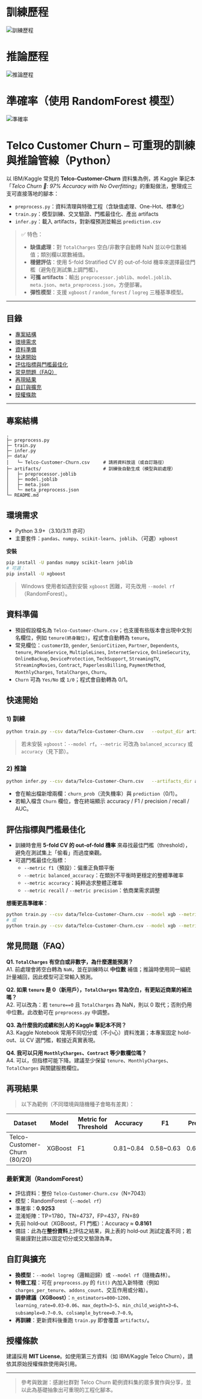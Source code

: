 # 訓練歷程
![訓練歷程](https://github.com/user-attachments/assets/a89039bb-72c1-463c-a2de-d7a61ef15c70)

# 推論歷程
![推論歷程](https://github.com/user-attachments/assets/30e7b75c-04c4-45c3-9f49-f974b56a31e2)

# 準確率（使用 RandomForest 模型）
![準確率](https://github.com/user-attachments/assets/695439f4-568e-408c-b9f0-1d4d205cfefb)

# Telco Customer Churn – 可重現的訓練與推論管線（Python）

以 IBM/Kaggle 常見的 **Telco-Customer-Churn** 資料集為例，將 Kaggle 筆記本「*Telco Churn 🎯: 97% Accuracy with No Overfitting*」的重點做法，整理成三支可直接落地的腳本：

- `preprocess.py`：資料清理與特徵工程（含缺值處理、One-Hot、標準化）
- `train.py`：模型訓練、交叉驗證、門檻最佳化、產出 artifacts
- `infer.py`：載入 artifacts，對新檔預測並輸出 `prediction.csv`

> ✅ 特色：
>
> - **缺值處理**：對 `TotalCharges` 空白/非數字自動轉 NaN 並以中位數補值；類別欄以眾數補值。
> - **穩健評估**：使用 5-fold Stratified CV 的 out-of-fold 機率來選擇最佳門檻（避免在測試集上調門檻）。
> - **可攜 artifacts**：輸出 `preprocessor.joblib`、`model.joblib`、`meta.json`、`meta_preprocess.json`，方便部署。
> - **彈性模型**：支援 `xgboost` / `random_forest` / `logreg` 三種基準模型。

---

## 目錄

- [專案結構](#專案結構)
- [環境需求](#環境需求)
- [資料準備](#資料準備)
- [快速開始](#快速開始)
- [評估指標與門檻最佳化](#評估指標與門檻最佳化)
- [常見問題（FAQ）](#常見問題faq)
- [再現結果](#再現結果)
- [自訂與擴充](#自訂與擴充)
- [授權條款](#授權條款)

---

## 專案結構

```
.
├─ preprocess.py
├─ train.py
├─ infer.py
├─ data/
│   └─ Telco-Customer-Churn.csv     # 請將資料放這（或自訂路徑）
├─ artifacts/                       # 訓練後自動生成（模型與前處理）
│   ├─ preprocessor.joblib
│   ├─ model.joblib
│   ├─ meta.json
│   └─ meta_preprocess.json
└─ README.md
```

## 環境需求

- Python 3.9+（3.10/3.11 亦可）
- 主要套件：`pandas`、`numpy`、`scikit-learn`、`joblib`、（可選）`xgboost`

**安裝**

```bash
pip install -U pandas numpy scikit-learn joblib
# 可選：
pip install -U xgboost
```

> Windows 使用者如遇到安裝 `xgboost` 困難，可先改用 `--model rf`（RandomForest）。

## 資料準備

- 預設假設檔名為 `Telco-Customer-Churn.csv`；也支援有些版本會出現中文別名欄位，例如 `tenure(終身職位)`，程式會自動轉為 `tenure`。
- 常見欄位：`customerID`, `gender`, `SeniorCitizen`, `Partner`, `Dependents`, `tenure`, `PhoneService`, `MultipleLines`, `InternetService`, `OnlineSecurity`, `OnlineBackup`, `DeviceProtection`, `TechSupport`, `StreamingTV`, `StreamingMovies`, `Contract`, `PaperlessBilling`, `PaymentMethod`, `MonthlyCharges`, `TotalCharges`, `Churn`。
- `Churn` 可為 `Yes/No` 或 `1/0`；程式會自動轉為 0/1。

## 快速開始

### 1) 訓練

```bash
python train.py --csv data/Telco-Customer-Churn.csv   --output_dir artifacts   --model xgb   --test_size 0.2   --metric f1   --random_state 42
```

> 若未安裝 `xgboost`：`--model rf`。`--metric` 可改為 `balanced_accuracy` 或 `accuracy`（見下節）。

### 2) 推論

```bash
python infer.py --csv data/Telco-Customer-Churn.csv   --artifacts_dir artifacts   --out prediction.csv
```

- 會在輸出檔新增兩欄：`churn_prob`（流失機率）與 `prediction`（0/1）。
- 若輸入檔含 `Churn` 欄位，會在終端顯示 accuracy / F1 / precision / recall / AUC。

## 評估指標與門檻最佳化

- 訓練時會用 **5-fold CV 的 out-of-fold 機率** 來尋找最佳門檻（threshold），避免在測試集上「偷看」而過度樂觀。
- 可選門檻最佳化指標：
  - `--metric f1`（預設）：偏重正負類平衡
  - `--metric balanced_accuracy`：在類別不平衡時更穩定的整體準確率
  - `--metric accuracy`：純粹追求整體正確率
  - `--metric recall` / `--metric precision`：依商業需求調整

**想衝更高準確率**：

```bash
python train.py --csv data/Telco-Customer-Churn.csv --model xgb --metric balanced_accuracy
# 或
python train.py --csv data/Telco-Customer-Churn.csv --model xgb --metric accuracy
```

## 常見問題（FAQ）

**Q1. `TotalCharges` 有空白或非數字，為什麼還能預測？**  
A1. 前處理會將空白轉為 `NaN`，並在訓練時以 **中位數** 補值；推論時使用同一組統計量補回，因此模型可正常輸入預測。

**Q2. 如果 `tenure` 是 0（新用戶），`TotalCharges` 常為空白，有更貼近商業的補法嗎？**  
A2. 可以改為：若 `tenure==0` 且 `TotalCharges` 為 NaN，則以 0 取代；否則仍用中位數。此改動可在 `preprocess.py` 中調整。

**Q3. 為什麼我的成績和別人的 Kaggle 筆記本不同？**  
A3. Kaggle Notebook 常用不同切分或（不小心）資料洩漏；本專案固定 hold-out、以 CV 選門檻，較接近真實表現。

**Q4. 我可以只用 `MonthlyCharges`、`Contract` 等少數欄位嗎？**  
A4. 可以，但指標可能下降。建議至少保留 `tenure`、`MonthlyCharges`、`TotalCharges` 與關鍵服務欄位。

## 再現結果

> 以下為範例（不同環境與隨機種子會略有差異）：

| Dataset                      | Model   | Metric for Threshold | Accuracy   | F1         | Precision  | Recall     | AUC        |
| ---------------------------- | ------- | -------------------- | ---------- | ---------- | ---------- | ---------- | ---------- |
| Telco-Customer-Churn (80/20) | XGBoost | F1                   | 0.81~0.84 | 0.58~0.63 | 0.63~0.68 | 0.53~0.60 | 0.84~0.87 |

### 最新實測（RandomForest）
- 評估資料：整份 `Telco-Customer-Churn.csv`（N=7043）
- 模型：RandomForest（`--model rf`）
- 準確率：**0.9253**
- 混淆矩陣：TP=1780，TN=4737，FP=437，FN=89
- 先前 hold‑out（XGBoost，F1 門檻）：Accuracy ≈ **0.8161**
- 備註：此為在**整份資料**上評估之結果，與上表的 hold‑out 測試定義不同；若需嚴謹對比請以固定切分或交叉驗證為準。

## 自訂與擴充

- **換模型**：`--model logreg`（邏輯迴歸）或 `--model rf`（隨機森林）。
- **特徵工程**：可在 `preprocess.py` 的 `fit()` 內加入新特徵（例如 `charges_per_tenure`、`addons_count`、交互作用或分箱）。
- **調參建議（XGBoost）**：`n_estimators=800~1200`、`learning_rate=0.03~0.06`、`max_depth=3~5`、`min_child_weight=3~6`、`subsample=0.7~0.9`、`colsample_bytree=0.7~0.9`。
- **再訓練**：更新資料後重跑 `train.py` 即會覆蓋 `artifacts/`。

## 授權條款

建議採用 **MIT License**。如使用第三方資料（如 IBM/Kaggle Telco Churn），請依其原始授權條款使用與引用。

---

> 參考與致謝：感謝社群對 Telco Churn 範例資料集的眾多實作與分享，並以此為基礎抽象出可重現的工程化腳本。

